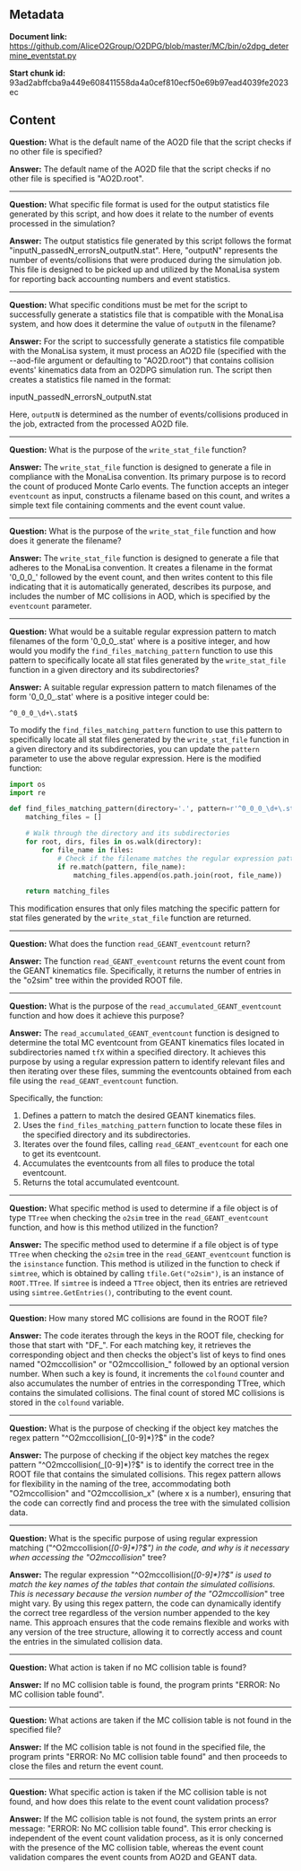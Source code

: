 ## Metadata

**Document link:** https://github.com/AliceO2Group/O2DPG/blob/master/MC/bin/o2dpg_determine_eventstat.py

**Start chunk id:** 93ad2abffcba9a449e608411558da4a0cef810ecf50e69b97ead4039fe2023ec

## Content

**Question:** What is the default name of the AO2D file that the script checks if no other file is specified?

**Answer:** The default name of the AO2D file that the script checks if no other file is specified is "AO2D.root".

---

**Question:** What specific file format is used for the output statistics file generated by this script, and how does it relate to the number of events processed in the simulation?

**Answer:** The output statistics file generated by this script follows the format "inputN_passedN_errorsN_outputN.stat". Here, "outputN" represents the number of events/collisions that were produced during the simulation job. This file is designed to be picked up and utilized by the MonaLisa system for reporting back accounting numbers and event statistics.

---

**Question:** What specific conditions must be met for the script to successfully generate a statistics file that is compatible with the MonaLisa system, and how does it determine the value of `outputN` in the filename?

**Answer:** For the script to successfully generate a statistics file compatible with the MonaLisa system, it must process an AO2D file (specified with the --aod-file argument or defaulting to "AO2D.root") that contains collision events' kinematics data from an O2DPG simulation run. The script then creates a statistics file named in the format:

inputN_passedN_errorsN_outputN.stat

Here, `outputN` is determined as the number of events/collisions produced in the job, extracted from the processed AO2D file.

---

**Question:** What is the purpose of the `write_stat_file` function?

**Answer:** The `write_stat_file` function is designed to generate a file in compliance with the MonaLisa convention. Its primary purpose is to record the count of produced Monte Carlo events. The function accepts an integer `eventcount` as input, constructs a filename based on this count, and writes a simple text file containing comments and the event count value.

---

**Question:** What is the purpose of the `write_stat_file` function and how does it generate the filename?

**Answer:** The `write_stat_file` function is designed to generate a file that adheres to the MonaLisa convention. It creates a filename in the format '0_0_0_' followed by the event count, and then writes content to this file indicating that it is automatically generated, describes its purpose, and includes the number of MC collisions in AOD, which is specified by the `eventcount` parameter.

---

**Question:** What would be a suitable regular expression pattern to match filenames of the form '0_0_0_<eventcount>.stat' where <eventcount> is a positive integer, and how would you modify the `find_files_matching_pattern` function to use this pattern to specifically locate all stat files generated by the `write_stat_file` function in a given directory and its subdirectories?

**Answer:** A suitable regular expression pattern to match filenames of the form '0_0_0_<eventcount>.stat' where <eventcount> is a positive integer could be:

```
^0_0_0_\d+\.stat$
```

To modify the `find_files_matching_pattern` function to use this pattern to specifically locate all stat files generated by the `write_stat_file` function in a given directory and its subdirectories, you can update the `pattern` parameter to use the above regular expression. Here is the modified function:

```python
import os
import re

def find_files_matching_pattern(directory='.', pattern=r'^0_0_0_\d+\.stat$'):
    matching_files = []

    # Walk through the directory and its subdirectories
    for root, dirs, files in os.walk(directory):
        for file_name in files:
            # Check if the filename matches the regular expression pattern
            if re.match(pattern, file_name):
                matching_files.append(os.path.join(root, file_name))

    return matching_files
```

This modification ensures that only files matching the specific pattern for stat files generated by the `write_stat_file` function are returned.

---

**Question:** What does the function `read_GEANT_eventcount` return?

**Answer:** The function `read_GEANT_eventcount` returns the event count from the GEANT kinematics file. Specifically, it returns the number of entries in the "o2sim" tree within the provided ROOT file.

---

**Question:** What is the purpose of the `read_accumulated_GEANT_eventcount` function and how does it achieve this purpose?

**Answer:** The `read_accumulated_GEANT_eventcount` function is designed to determine the total MC eventcount from GEANT kinematics files located in subdirectories named `tfX` within a specified directory. It achieves this purpose by using a regular expression pattern to identify relevant files and then iterating over these files, summing the eventcounts obtained from each file using the `read_GEANT_eventcount` function.

Specifically, the function:
1. Defines a pattern to match the desired GEANT kinematics files.
2. Uses the `find_files_matching_pattern` function to locate these files in the specified directory and its subdirectories.
3. Iterates over the found files, calling `read_GEANT_eventcount` for each one to get its eventcount.
4. Accumulates the eventcounts from all files to produce the total eventcount.
5. Returns the total accumulated eventcount.

---

**Question:** What specific method is used to determine if a file object is of type `TTree` when checking the `o2sim` tree in the `read_GEANT_eventcount` function, and how is this method utilized in the function?

**Answer:** The specific method used to determine if a file object is of type `TTree` when checking the `o2sim` tree in the `read_GEANT_eventcount` function is the `isinstance` function. This method is utilized in the function to check if `simtree`, which is obtained by calling `tfile.Get("o2sim")`, is an instance of `ROOT.TTree`. If `simtree` is indeed a `TTree` object, then its entries are retrieved using `simtree.GetEntries()`, contributing to the event count.

---

**Question:** How many stored MC collisions are found in the ROOT file?

**Answer:** The code iterates through the keys in the ROOT file, checking for those that start with "DF_". For each matching key, it retrieves the corresponding object and then checks the object's list of keys to find ones named "O2mccollision" or "O2mccollision_" followed by an optional version number. When such a key is found, it increments the `colfound` counter and also accumulates the number of entries in the corresponding TTree, which contains the simulated collisions. The final count of stored MC collisions is stored in the `colfound` variable.

---

**Question:** What is the purpose of checking if the object key matches the regex pattern "^O2mccollision(_[0-9]*)?$" in the code?

**Answer:** The purpose of checking if the object key matches the regex pattern "^O2mccollision(_[0-9]*)?$" is to identify the correct tree in the ROOT file that contains the simulated collisions. This regex pattern allows for flexibility in the naming of the tree, accommodating both "O2mccollision" and "O2mccollision_x" (where x is a number), ensuring that the code can correctly find and process the tree with the simulated collision data.

---

**Question:** What is the specific purpose of using regular expression matching ("^O2mccollision(_[0-9]*)?$") in the code, and why is it necessary when accessing the "O2mccollision_" tree?

**Answer:** The regular expression "^O2mccollision(_[0-9]*)?$" is used to match the key names of the tables that contain the simulated collisions. This is necessary because the version number of the "O2mccollision_" tree might vary. By using this regex pattern, the code can dynamically identify the correct tree regardless of the version number appended to the key name. This approach ensures that the code remains flexible and works with any version of the tree structure, allowing it to correctly access and count the entries in the simulated collision data.

---

**Question:** What action is taken if no MC collision table is found?

**Answer:** If no MC collision table is found, the program prints "ERROR: No MC collision table found".

---

**Question:** What actions are taken if the MC collision table is not found in the specified file?

**Answer:** If the MC collision table is not found in the specified file, the program prints "ERROR: No MC collision table found" and then proceeds to close the files and return the event count.

---

**Question:** What specific action is taken if the MC collision table is not found, and how does this relate to the event count validation process?

**Answer:** If the MC collision table is not found, the system prints an error message: "ERROR: No MC collision table found". This error checking is independent of the event count validation process, as it is only concerned with the presence of the MC collision table, whereas the event count validation compares the event counts from AO2D and GEANT data.
